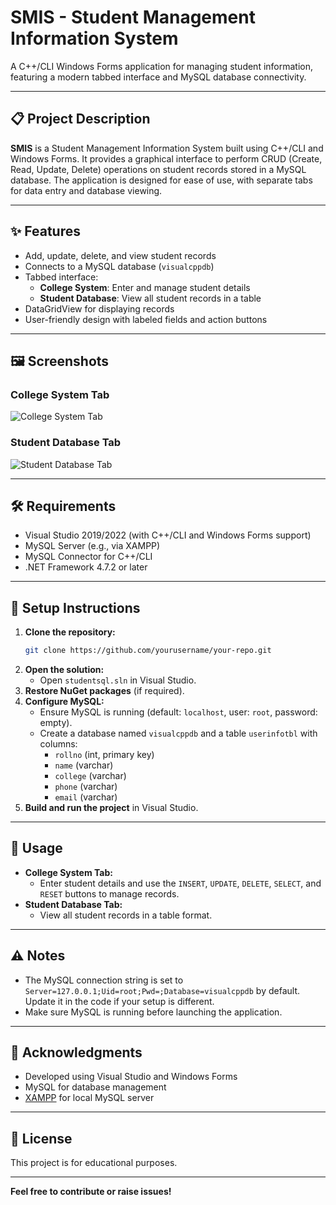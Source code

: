 # SMIS - Student Management Information System

A C++/CLI Windows Forms application for managing student information, featuring a modern tabbed interface and MySQL database connectivity.

---

## 📋 Project Description

**SMIS** is a Student Management Information System built using C++/CLI and Windows Forms. It provides a graphical interface to perform CRUD (Create, Read, Update, Delete) operations on student records stored in a MySQL database. The application is designed for ease of use, with separate tabs for data entry and database viewing.

---

## ✨ Features

- Add, update, delete, and view student records
- Connects to a MySQL database (`visualcppdb`)
- Tabbed interface:
  - **College System**: Enter and manage student details
  - **Student Database**: View all student records in a table
- DataGridView for displaying records
- User-friendly design with labeled fields and action buttons

---

## 🖼️ Screenshots

### College System Tab
![College System Tab](./screenshot1.png)

### Student Database Tab
![Student Database Tab](./screenshot2.png)

---

## 🛠️ Requirements

- Visual Studio 2019/2022 (with C++/CLI and Windows Forms support)
- MySQL Server (e.g., via XAMPP)
- MySQL Connector for C++/CLI
- .NET Framework 4.7.2 or later

---

## 🚀 Setup Instructions

1. **Clone the repository:**
   ```bash
   git clone https://github.com/yourusername/your-repo.git
   ```
2. **Open the solution:**
   - Open `studentsql.sln` in Visual Studio.
3. **Restore NuGet packages** (if required).
4. **Configure MySQL:**
   - Ensure MySQL is running (default: `localhost`, user: `root`, password: empty).
   - Create a database named `visualcppdb` and a table `userinfotbl` with columns:
     - `rollno` (int, primary key)
     - `name` (varchar)
     - `college` (varchar)
     - `phone` (varchar)
     - `email` (varchar)
5. **Build and run the project** in Visual Studio.

---

## 📝 Usage

- **College System Tab:**
  - Enter student details and use the `INSERT`, `UPDATE`, `DELETE`, `SELECT`, and `RESET` buttons to manage records.
- **Student Database Tab:**
  - View all student records in a table format.

---

## ⚠️ Notes

- The MySQL connection string is set to `Server=127.0.0.1;Uid=root;Pwd=;Database=visualcppdb` by default. Update it in the code if your setup is different.
- Make sure MySQL is running before launching the application.

---

## 🙏 Acknowledgments

- Developed using Visual Studio and Windows Forms
- MySQL for database management
- [XAMPP](https://www.apachefriends.org/) for local MySQL server

---

## 📄 License

This project is for educational purposes.

---

**Feel free to contribute or raise issues!**
